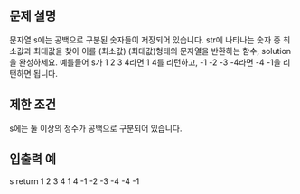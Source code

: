 ## 문제 설명
문자열 s에는 공백으로 구분된 숫자들이 저장되어 있습니다. str에 나타나는 숫자 중 최소값과 최대값을 찾아 이를 (최소값) (최대값)형태의 문자열을 반환하는 함수, solution을 완성하세요.
예를들어 s가 1 2 3 4라면 1 4를 리턴하고, -1 -2 -3 -4라면 -4 -1을 리턴하면 됩니다.

## 제한 조건
s에는 둘 이상의 정수가 공백으로 구분되어 있습니다.

## 입출력 예
s	return
1 2 3 4	1 4
-1 -2 -3 -4	-4 -1
